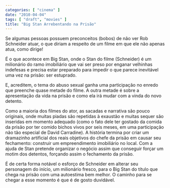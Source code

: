 ```yaml
---
categories: [ "cinema" ]
date: "2010-04-04"
tags: [ "draft", "movies" ]
title: "Big Stan Arrebentando na Prisão"
---
```

Se algumas pessoas possuem preconceitos (bobos) de não ver Rob Schneider
atuar, o que diriam a respeito de um filme em que ele não apenas atua,
como dirige!

É o que acontece em Big Stan, onde o Stan do filme (Schneider) é um
milionário do ramo imobiliário que vai ser preso por enganar velhinhas
indefesas e precisa estar preparado para impedir o que parece inevitável
uma vez na prisão: ser estuprado.

E, acreditem, o tema do abuso sexual ganha uma participação no
enredo que preenche quase metade do filme. A outra metade é sobre a
apresentação da vida na prisão e como ela irá mudar com a vinda do
novo detento.

Como a maioria dos filmes do ator, as sacadas e narrativa são pouco
originais, onde muitas piadas são repetidas à exaustão e muitas
sequer são inseridas em momento adequado (como o fato dele ter gostado
da comida da prisão por ter comido bichos vivos por seis meses, em
uma participação não tão especial de David Carradine). A história
termina por criar um dramazinho artificial dos reais objetivos do chefe da
prisão em causar seu fechamento: construir um empreendimento imobiliário
no local. Com a ajuda de Stan pretende organizar o negócio assim que
conseguir forçar um motim dos detentos, forçando assim o fechamento
da prisão.

É de certa forma notável o esforço de Schneider em alterar seu
personagem do início, um milionário fresco, para o Big Stan do título
que chega na prisão com uma autoestima bem melhor. O caminho para se
chegar a esse momento é que é de gosto duvidável.
